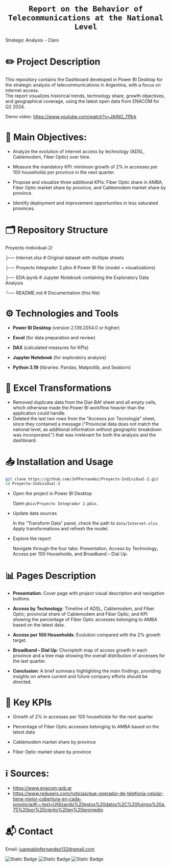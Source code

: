 # <h1 align="center">**`Report on the Behavior of Telecommunications at the National Level`**</h1>

  Strategic Analysis - Claro

# ✏️ Project Description
This repository contains the Dashboard developed in Power BI Desktop for the strategic analysis of telecommunications in Argentina, with a focus on internet access.  
The report visualizes historical trends, technology share, growth objectives, and geographical coverage, using the latest open data from ENACOM for Q2 2024.

Demo video: https://www.youtube.com/watch?v=JAiNO_7fRrk

# 🔎 Main Objectives:

- Analyze the evolution of internet access by technology (ADSL, Cablemodem, Fiber Optic) over time.

- Measure the mandatory KPI: minimum growth of 2% in accesses per 100 households per province in the next quarter.

- Propose and visualize three additional KPIs: Fiber Optic share in AMBA, Fiber Optic market share by province, and Cablemodem market share by province.

- Identify deployment and improvement opportunities in less saturated provinces.

# 🗂️ Repository Structure

Proyecto-Individual-2/

├── Internet.xlsx         # Original dataset with multiple sheets

├── Proyecto Integrador 2.pbix   # Power BI file (model + visualizations)

├── EDA.ipynb             # Jupyter Notebook containing the Exploratory Data Analysis

└── README.md             # Documentation (this file)

# ⚙️ Technologies and Tools

- **Power BI Desktop** (version 2.139.2054.0 or higher)

- **Excel** (for data preparation and review)

- **DAX** (calculated measures for KPIs)

- **Jupyter Notebook** (for exploratory analysis)

- **Python 3.19** (libraries: Pandas, Matplotlib, and Seaborn)

# 🔁 Excel Transformations

- Removed duplicate data from the Dial-BAf sheet and all empty cells, which otherwise made the Power BI workflow heavier than the application could handle.  
- Deleted the last two rows from the "Accesos por Tecnología" sheet, since they contained a message ("Provincial data does not match the national level, as additional information without geographic breakdown was incorporated.") that was irrelevant for both the analysis and the dashboard.

# 📥 Installation and Usage

```bash
git clone https://github.com/JnPFernandez/Proyecto-Individual-2.git
cd Proyecto-Individual-2
````

- Open the project in Power BI Desktop  

  Open `pbix/Proyecto Integrador 2.pbix`.

- Update data sources  

  In the "Transform Data" panel, check the path to `data/Internet.xlsx`.  
  Apply transformations and refresh the model.

- Explore the report  

  Navigate through the four tabs: Presentation, Access by Technology, Access per 100 Households, and Broadband – Dial Up.

# 📊 Pages Description

- **Presentation**: Cover page with project visual description and navigation buttons.  

- **Access by Technology**: Timeline of ADSL, Cablemodem, and Fiber Optic; provincial share of Cablemodem and Fiber Optic; and KPI showing the percentage of Fiber Optic accesses belonging to AMBA based on the latest data.  

- **Access per 100 Households**: Evolution compared with the 2% growth target.  

- **Broadband – Dial Up**: Choropleth map of access growth in each province and a tree map showing the overall distribution of accesses for the last quarter.  

- **Conclusion**: A brief summary highlighting the main findings, providing insights on where current and future company efforts should be directed.  

# 🎯 Key KPIs

- Growth of 2% in accesses per 100 households for the next quarter  

- Percentage of Fiber Optic accesses belonging to AMBA based on the latest data  

- Cablemodem market share by province  

- Fiber Optic market share by province  

# ℹ️ Sources:

- https://www.enacom.gob.ar  
- https://www.redusers.com/noticias/que-operador-de-telefonia-celular-tiene-mejor-cobertura-en-cada-provincia/#:~:text=Utilizando%20estos%20datos%2C%20fuimos%20a,75%20por%20ciento%20en%20promedio

# 📬 Contact

Email: juanpablofernandez132@gmail.com

![Static Badge](https://img.shields.io/badge/LinkedIn-blue?link=https%3A%2F%2Fwww.linkedin.com%2Fin%2Fjpfv2%2F) ![Static Badge](https://img.shields.io/badge/Youtube-darkred?link=https%3A%2F%2Fwww.youtube.com%2F%40JuanPabloFern%25C3%25A1ndez-e6e) ![Static Badge](https://img.shields.io/badge/Notion-black?link=https%3A%2F%2Fsecond-wave-17e.notion.site%2FJuan-Pablo-Fern-ndez-Data-Analytics-Portfolio-2294eeb9829e80c39fb7e702609719a7)
